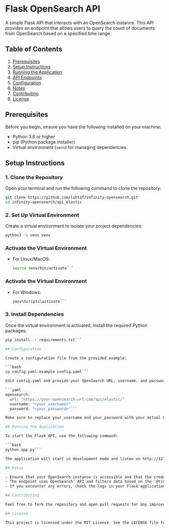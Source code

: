 # Flask OpenSearch API

A simple Flask API that interacts with an OpenSearch instance. This API provides an endpoint that allows users to query the count of documents from OpenSearch based on a specified time range.

## Table of Contents

1. [Prerequisites](#prerequisites)
2. [Setup Instructions](#setup-instructions)
3. [Running the Application](#running-the-application)
4. [API Endpoints](#api-endpoints)
5. [Configuration](#configuration)
6. [Notes](#notes)
7. [Contributing](#contributing)
8. [License](#license)

## Prerequisites

Before you begin, ensure you have the following installed on your machine:

- Python 3.8 or higher
- pip (Python package installer)
- Virtual environment (`venv`) for managing dependencies

## Setup Instructions

### 1. Clone the Repository

Open your terminal and run the following command to clone the repository:

```bash
git clone https://github.com/luhtaf/infinity-opensearch.git
cd infinity-opensearch/api_elastic
```

### 2. Set Up Virtual Environment

Create a virtual environment to isolate your project dependencies:

```bash
python3 -m venv venv
```

### Activate the Virtual Environment

- For Linux/MacOS:
  ```bash
  source venv/bin/activate```

### Activate the Virtual Environment

- For Windows:
  ```bash
  venv\Scripts\activate```

### 3. Install Dependencies

Once the virtual environment is activated, install the required Python packages:

```bash
pip install -r requirements.txt```

## Configuration

Create a configuration file from the provided example:

```bash
cp config.yaml.example config.yaml```

Edit config.yaml and provide your OpenSearch URL, username, and password:

```yaml
opensearch:
  url: "https://your-opensearch-url.com/api/elastic/"
  username: "<your_username>"
  password: "<your_password>"```

Make sure to replace your_username and your_password with your actual OpenSearch credentials.

## Running the Application

To start the Flask API, use the following command:

```bash
python app.py```

The application will start in development mode and listen on http://127.0.0.1:5000/.

## Notes

- Ensure that your OpenSearch instance is accessible and that the credentials provided in `config.yaml` are correct.
- The endpoint uses OpenSearch’ API and filters data based on the `@timestamp` field. Adjust your queries accordingly based on your OpenSearch index mappings.
- If you encounter any errors, check the logs in your Flask application for more details.

## Contributing

Feel free to fork the repository and open pull requests for any improvements or additional features. Please ensure your code adheres to the existing style and includes appropriate tests where applicable.

## License

This project is licensed under the MIT License. See the LICENSE file for more information.
